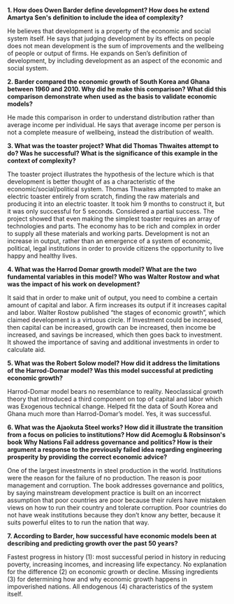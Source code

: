 **1.	How does Owen Barder define development? How does he extend Amartya Sen's definition to include the idea of complexity?**

He believes that development is a property of the economic and social system itself. He says that judging development by its effects on people does not mean development is the sum of improvements and the wellbeing of people or output of firms. He expands on Sen’s definition of development, by including development as an aspect of the economic and social system.

**2.	Barder compared the economic growth of South Korea and Ghana between 1960 and 2010.  Why did he make this comparison?  What did this comparison demonstrate when used as the basis to validate economic models?**

He made this comparison in order to understand distribution rather than average income per individual. He says that average income per person is not a complete measure of wellbeing, instead the distribution of wealth.

**3.	What was the toaster project? What did Thomas Thwaites attempt to do? Was he successful? What is the significance of this example in the context of complexity?**

The toaster project illustrates the hypothesis of the lecture which is that development is better thought of as a characteristic of the economic/social/political system. Thomas Thwaites attempted to make an electric toaster entirely from scratch, finding the raw materials and producing it into an electric toaster. It took him 9 months to construct it, but it was only successful for 5 seconds. Considered a partial success. The project showed that even making the simplest toaster requires an array of technologies and parts. The economy has to be rich and complex in order to supply all these materials and working parts. Development is not an increase in output, rather than an emergence of  a system of economic, political, legal institutions in order to provide citizens the opportunity to live happy and healthy lives.

**4.	What was the Harrod Domar growth model? What are the two fundamental variables in this model? Who was Walter Rostow and what was the impact of his work on development?**

It said that in order to make unit of output, you need to combine a certain amount of capital and labor. A firm increases its output if it increases capital and labor. Walter Rostow published “the stages of economic growth”, which claimed development is a virtuous circle. If Investment could be increased, then capital can be increased, growth can be increased, then income be increased, and savings be increased, which then goes back to investment. It showed the importance of saving and additional investments in order to calculate aid.

**5.	What was the Robert Solow model?  How did it address the limitations of the Harrod-Domar model? Was this model successful at predicting economic growth?**

Harrod-Domar model bears no resemblance to reality. Neoclassical growth theory that introduced a third component on top of capital and labor which was Exogenous technical change. Helped fit the data of South Korea and Ghana much more than Harrod-Domar’s model. Yes,  it was successful.

**6.	What was the Ajaokuta Steel works? How did it illustrate the transition from a focus on policies to institutions?  How did Acemoglu & Robsinson's book Why Nations Fail address governance and politics?  How is their argument a response to the previously failed idea regarding engineering prosperity by providing the correct economic advice?**

One of the largest investments in steel production in the world. Institutions were the reason for the failure of  no production. The reason is poor management and corruption. The book addresses governance and politics, by saying mainstream development practice is built on an incorrect assumption that poor countries are poor because their rulers have mistaken views on how to run their country and tolerate corruption. Poor countries do not have weak institutions because they don’t know any better, because it suits powerful elites to to run the nation that way.

**7.	According to Barder, how successful have economic models been at describing and predicting growth over the past 50 years?**

Fastest progress in history (1): most successful period in history in reducing poverty, increasing incomes, and increasing life expectancy. No explanation for the difference (2) on economic growth or decline. Missing ingredients (3) for determining how and why economic growth happens in impoverished nations. All endogenous (4) characteristics of the system itself.
